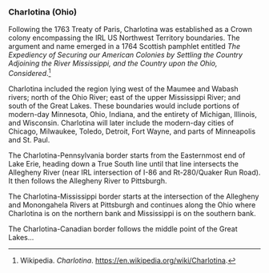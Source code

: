 ### Charlotina (Ohio)

Following the 1763 Treaty of Paris, Charlotina was established as a Crown colony encompassing the IRL US Northwest Territory boundaries. The argument and name emerged in a 1764 Scottish pamphlet entitled _The Expediency of Securing our American Colonies by Settling the Country Adjoining the River Mississippi, and the Country upon the Ohio, Considered_.[^wiki-charlotina]

[^wiki-charlotina]: Wikipedia. _Charlotina_. https://en.wikipedia.org/wiki/Charlotina.

Charlotina included the region lying west of the Maumee and Wabash rivers; north of the Ohio River; east of the upper Mississippi River; and south of the Great Lakes. These boundaries would include portions of modern-day Minnesota, Ohio, Indiana, and the entirety of Michigan, Illinois, and Wisconsin. Charlotina will later include the modern-day cities of Chicago, Milwaukee, Toledo, Detroit, Fort Wayne, and parts of Minneapolis and St. Paul.

The Charlotina-Pennsylvania border starts from the Easternmost end of Lake Erie, heading down a True South line until that line intersects the Allegheny River (near IRL intersection of I-86 and Rt-280/Quaker Run Road). It then follows the Allegheny River to Pittsburgh.

The Charlotina-Mississippi border starts at the intersection of the Allegheny and Monongahela Rivers at Pittsburgh and continues along the Ohio where Charlotina is on the northern bank and Mississippi is on the southern bank.

The Charlotina-Canadian border follows the middle point of the Great Lakes...
